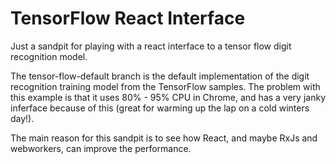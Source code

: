 # TensorFlow React Interface

Just a sandpit for playing with a react interface to a tensor flow digit recognition model. 

The tensor-flow-default branch is the default implementation of the digit recognition training model from the TensorFlow samples. The problem with this example is that it uses 80% - 95% CPU in Chrome, and has a very janky inferface because of this (great for warming up the lap on a cold winters day!).

The main reason for this sandpit is to see how React, and maybe RxJs and webworkers,  can improve the performance.